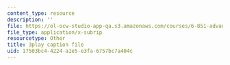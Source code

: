 ```yaml
---
content_type: resource
description: ''
file: https://ol-ocw-studio-app-qa.s3.amazonaws.com/courses/6-851-advanced-data-structures-spring-2012/17503bc44224a1e5e3fa6757bc7a404c_Yarwp7TNTL4.srt
file_type: application/x-subrip
resourcetype: Other
title: 3play caption file
uid: 17503bc4-4224-a1e5-e3fa-6757bc7a404c
---
```

